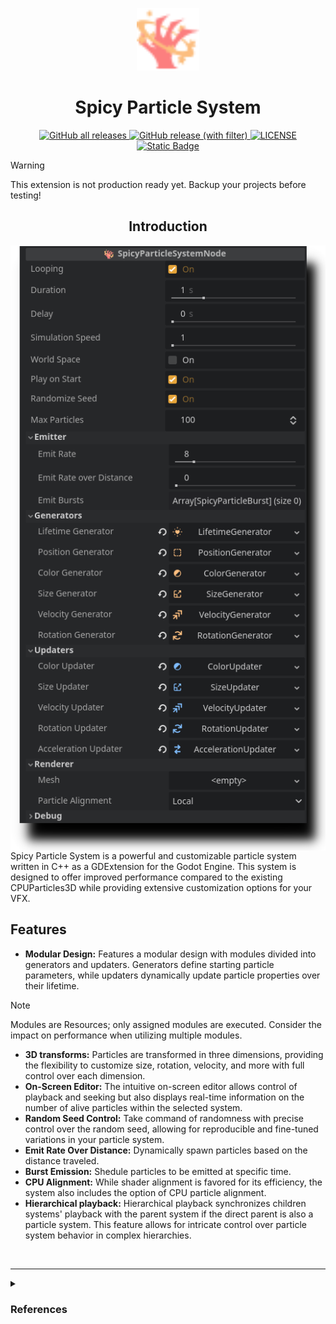 
<p align="center">
<img src="https://github.com/TheRensei/godot_spicyparticlesystem/blob/main/addons/spicyparticlesystem/icons/NodeIcon.svg" width="100" height="100"/>
</p>
<h1 align="center">Spicy Particle System</h1>
<p align="center">
  <a href="https://github.com/TheRensei/godot_spicyparticlesystem/releases">
    <img alt="GitHub all releases" src="https://img.shields.io/github/downloads/TheRensei/godot_spicyparticlesystem/total">
  </a>
  <a href="https://github.com/TheRensei/godot_spicyparticlesystem/releases/latest">
    <img alt="GitHub release (with filter)" src="https://img.shields.io/github/v/release/TheRensei/godot_spicyparticlesystem?filter=beta">
  </a>
  <a href="LICENSE">
    <img src="https://img.shields.io/github/license/TheRensei/godot_spicyparticlesystem?style=flat-square" alt="LICENSE">
  </a>
  <a href="https://github.com/TheRensei/godot_spicyparticlesystem/wiki">
    <img alt="Static Badge" src="https://img.shields.io/badge/wiki-blue">
  </a>
</p>

> [!WARNING]  
> This extension is not production ready yet. Backup your projects before testing!

<h2 align="center">Introduction</h2>

<img align="left" src="/.images/Main.png">


Spicy Particle System is a powerful and customizable particle system written in C++ as a GDExtension for the Godot Engine. This system is designed to offer improved performance compared to the existing CPUParticles3D while providing extensive customization options for your VFX.

## Features

- **Modular Design:** Features a modular design with modules divided into generators and updaters. Generators define starting particle parameters, while updaters dynamically update particle properties over their lifetime.
> [!NOTE]  
> Modules are Resources; only assigned modules are executed. Consider the impact on performance when utilizing multiple modules.
- **3D transforms:** Particles are transformed in three dimensions, providing the flexibility to customize size, rotation, velocity, and more with full control over each dimension.
- **On-Screen Editor:** The intuitive on-screen editor allows control of playback and seeking but also displays real-time information on the number of alive particles within the selected system.
- **Random Seed Control:** Take command of randomness with precise control over the random seed, allowing for reproducible and fine-tuned variations in your particle system.
- **Emit Rate Over Distance:** Dynamically spawn particles based on the distance traveled.
- **Burst Emission:** Shedule particles to be emitted at specific time.
- **CPU Alignment:** While shader alignment is favored for its efficiency, the system also includes the option of CPU particle alignment.
- **Hierarchical playback:** Hierarchical playback synchronizes children systems' playback with the parent system if the direct parent is also a particle system. This feature allows for intricate control over particle system behavior in complex hierarchies.


<br clear="left"/>

---

</details>

<details><summary> <h3>  References </h3> </summary>
  
Big thanks to Bartlomiej Filipek for his [blog post](https://www.cppstories.com/2014/04/flexible-particle-system-start/) - it was extremely helpful and helped me understand how particle systems are written in the first place. I thought that this approach was a great place to start with so this is what this system is based on.

Links to icons used:

[Link](https://www.svgrepo.com/svg/320810/flaming-claw)
[Link](https://www.svgrepo.com/svg/525367/heart-shine)
[Link](https://www.svgrepo.com/svg/533001/square-dashed)
[Link](https://www.svgrepo.com/svg/458610/color-mode)
[Link](https://www.svgrepo.com/svg/489117/scale-1)
[Link](https://www.svgrepo.com/svg/374909/high-velocity-sales)
[Link](https://www.svgrepo.com/svg/375107/rotate)
[Link](https://www.svgrepo.com/svg/375045/product-transfer)
[Link](https://www.svgrepo.com/svg/502881/update)
[Link](https://www.svgrepo.com/svg/502459/alarm)

I've resized, optimized and coloured most of them, the main icon is a combination of 2 other icons.
With [CC](https://www.svgrepo.com/page/licensing/#CC%20Attribution) and PD licenses.

</details>
